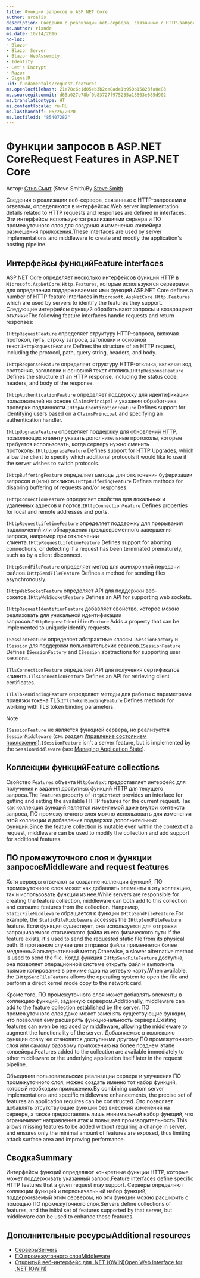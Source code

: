 ```yaml
---
title: Функции запросов в ASP.NET Core
author: ardalis
description: Сведения о реализации веб-сервера, связанные с HTTP-запросами и откликами, определяемые в интерфейсах для ASP.NET Core.
ms.author: riande
ms.date: 10/14/2016
no-loc:
- Blazor
- Blazor Server
- Blazor WebAssembly
- Identity
- Let's Encrypt
- Razor
- SignalR
uid: fundamentals/request-features
ms.openlocfilehash: 21e78c6c1d05eb3b2ce8ade1b950b15823fa0e83
ms.sourcegitcommit: d65a027e78bf0b83727f975235a18863e685d902
ms.translationtype: HT
ms.contentlocale: ru-RU
ms.lasthandoff: 06/26/2020
ms.locfileid: "85407282"
---
```

# <a name="request-features-in-aspnet-core"></a><span data-ttu-id="b992d-103">Функции запросов в ASP.NET Core</span><span class="sxs-lookup"><span data-stu-id="b992d-103">Request Features in ASP.NET Core</span></span>

<span data-ttu-id="b992d-104">Автор: [Стив Смит](https://ardalis.com/) (Steve Smith)</span><span class="sxs-lookup"><span data-stu-id="b992d-104">By [Steve Smith](https://ardalis.com/)</span></span>

<span data-ttu-id="b992d-105">Сведения о реализации веб-сервера, связанные с HTTP-запросами и ответами, определяются в интерфейсах.</span><span class="sxs-lookup"><span data-stu-id="b992d-105">Web server implementation details related to HTTP requests and responses are defined in interfaces.</span></span> <span data-ttu-id="b992d-106">Эти интерфейсы используются реализациями сервера и ПО промежуточного слоя для создания и изменения конвейера размещения приложения.</span><span class="sxs-lookup"><span data-stu-id="b992d-106">These interfaces are used by server implementations and middleware to create and modify the application's hosting pipeline.</span></span>

## <a name="feature-interfaces"></a><span data-ttu-id="b992d-107">Интерфейсы функций</span><span class="sxs-lookup"><span data-stu-id="b992d-107">Feature interfaces</span></span>

<span data-ttu-id="b992d-108">ASP.NET Core определяет несколько интерфейсов функций HTTP в `Microsoft.AspNetCore.Http.Features`, которые используются серверами для определения поддерживаемых ими функций.</span><span class="sxs-lookup"><span data-stu-id="b992d-108">ASP.NET Core defines a number of HTTP feature interfaces in `Microsoft.AspNetCore.Http.Features` which are used by servers to identify the features they support.</span></span> <span data-ttu-id="b992d-109">Следующие интерфейсы функций обрабатывают запросы и возвращают отклики:</span><span class="sxs-lookup"><span data-stu-id="b992d-109">The following feature interfaces handle requests and return responses:</span></span>

<span data-ttu-id="b992d-110">`IHttpRequestFeature` определяет структуру HTTP-запроса, включая протокол, путь, строку запроса, заголовки и основной текст.</span><span class="sxs-lookup"><span data-stu-id="b992d-110">`IHttpRequestFeature` Defines the structure of an HTTP request, including the protocol, path, query string, headers, and body.</span></span>

<span data-ttu-id="b992d-111">`IHttpResponseFeature` определяет структуру HTTP-отклика, включая код состояния, заголовки и основной текст отклика.</span><span class="sxs-lookup"><span data-stu-id="b992d-111">`IHttpResponseFeature` Defines the structure of an HTTP response, including the status code, headers, and body of the response.</span></span>

<span data-ttu-id="b992d-112">`IHttpAuthenticationFeature` определяет поддержку для идентификации пользователей на основе `ClaimsPrincipal` и указания обработчика проверки подлинности.</span><span class="sxs-lookup"><span data-stu-id="b992d-112">`IHttpAuthenticationFeature` Defines support for identifying users based on a `ClaimsPrincipal` and specifying an authentication handler.</span></span>

<span data-ttu-id="b992d-113">`IHttpUpgradeFeature` определяет поддержку для [обновлений HTTP](https://tools.ietf.org/html/rfc2616.html#section-14.42), позволяющих клиенту указать дополнительные протоколы, которые требуется использовать, когда серверу нужно сменить протоколы.</span><span class="sxs-lookup"><span data-stu-id="b992d-113">`IHttpUpgradeFeature` Defines support for [HTTP Upgrades](https://tools.ietf.org/html/rfc2616.html#section-14.42), which allow the client to specify which additional protocols it would like to use if the server wishes to switch protocols.</span></span>

<span data-ttu-id="b992d-114">`IHttpBufferingFeature` определяет методы для отключения буферизации запросов и (или) откликов.</span><span class="sxs-lookup"><span data-stu-id="b992d-114">`IHttpBufferingFeature` Defines methods for disabling buffering of requests and/or responses.</span></span>

<span data-ttu-id="b992d-115">`IHttpConnectionFeature` определяет свойства для локальных и удаленных адресов и портов.</span><span class="sxs-lookup"><span data-stu-id="b992d-115">`IHttpConnectionFeature` Defines properties for local and remote addresses and ports.</span></span>

<span data-ttu-id="b992d-116">`IHttpRequestLifetimeFeature` определяет поддержку для прерывания подключений или обнаружения преждевременного завершения запроса, например при отключении клиента.</span><span class="sxs-lookup"><span data-stu-id="b992d-116">`IHttpRequestLifetimeFeature` Defines support for aborting connections, or detecting if a request has been terminated prematurely, such as by a client disconnect.</span></span>

<span data-ttu-id="b992d-117">`IHttpSendFileFeature` определяет метод для асинхронной передачи файлов.</span><span class="sxs-lookup"><span data-stu-id="b992d-117">`IHttpSendFileFeature` Defines a method for sending files asynchronously.</span></span>

<span data-ttu-id="b992d-118">`IHttpWebSocketFeature` определяет API для поддержки веб-сокетов.</span><span class="sxs-lookup"><span data-stu-id="b992d-118">`IHttpWebSocketFeature` Defines an API for supporting web sockets.</span></span>

<span data-ttu-id="b992d-119">`IHttpRequestIdentifierFeature` добавляет свойство, которое можно реализовать для уникальной идентификации запросов.</span><span class="sxs-lookup"><span data-stu-id="b992d-119">`IHttpRequestIdentifierFeature` Adds a property that can be implemented to uniquely identify requests.</span></span>

<span data-ttu-id="b992d-120">`ISessionFeature` определяет абстрактные классы `ISessionFactory` и `ISession` для поддержки пользовательских сеансов.</span><span class="sxs-lookup"><span data-stu-id="b992d-120">`ISessionFeature` Defines `ISessionFactory` and `ISession` abstractions for supporting user sessions.</span></span>

<span data-ttu-id="b992d-121">`ITlsConnectionFeature` определяет API для получения сертификатов клиента.</span><span class="sxs-lookup"><span data-stu-id="b992d-121">`ITlsConnectionFeature` Defines an API for retrieving client certificates.</span></span>

<span data-ttu-id="b992d-122">`ITlsTokenBindingFeature` определяет методы для работы с параметрами привязки токена TLS.</span><span class="sxs-lookup"><span data-stu-id="b992d-122">`ITlsTokenBindingFeature` Defines methods for working with TLS token binding parameters.</span></span>

> [!NOTE]
> <span data-ttu-id="b992d-123">`ISessionFeature` не является функцией сервера, но реализуется `SessionMiddleware` (см. раздел [Управление состоянием приложения](app-state.md)).</span><span class="sxs-lookup"><span data-stu-id="b992d-123">`ISessionFeature` isn't a server feature, but is implemented by the `SessionMiddleware` (see [Managing Application State](app-state.md)).</span></span>

## <a name="feature-collections"></a><span data-ttu-id="b992d-124">Коллекции функций</span><span class="sxs-lookup"><span data-stu-id="b992d-124">Feature collections</span></span>

<span data-ttu-id="b992d-125">Свойство `Features` объекта `HttpContext` предоставляет интерфейс для получения и задания доступных функций HTTP для текущего запроса.</span><span class="sxs-lookup"><span data-stu-id="b992d-125">The `Features` property of `HttpContext` provides an interface for getting and setting the available HTTP features for the current request.</span></span> <span data-ttu-id="b992d-126">Так как коллекция функций является изменяемой даже внутри контекста запроса, ПО промежуточного слоя можно использовать для изменения этой коллекции и добавления поддержки дополнительных функций.</span><span class="sxs-lookup"><span data-stu-id="b992d-126">Since the feature collection is mutable even within the context of a request, middleware can be used to modify the collection and add support for additional features.</span></span>

## <a name="middleware-and-request-features"></a><span data-ttu-id="b992d-127">ПО промежуточного слоя и функции запросов</span><span class="sxs-lookup"><span data-stu-id="b992d-127">Middleware and request features</span></span>

<span data-ttu-id="b992d-128">Хотя серверы отвечают за создание коллекции функций, ПО промежуточного слоя может как добавлять элементы в эту коллекцию, так и использовать функции из нее.</span><span class="sxs-lookup"><span data-stu-id="b992d-128">While servers are responsible for creating the feature collection, middleware can both add to this collection and consume features from the collection.</span></span> <span data-ttu-id="b992d-129">Например, `StaticFileMiddleware` обращается к функции `IHttpSendFileFeature`.</span><span class="sxs-lookup"><span data-stu-id="b992d-129">For example, the `StaticFileMiddleware` accesses the `IHttpSendFileFeature` feature.</span></span> <span data-ttu-id="b992d-130">Если функция существует, она используется для отправки запрашиваемого статического файла из его физического пути.</span><span class="sxs-lookup"><span data-stu-id="b992d-130">If the feature exists, it's used to send the requested static file from its physical path.</span></span> <span data-ttu-id="b992d-131">В противном случае для отправки файла применяется более медленный альтернативный метод.</span><span class="sxs-lookup"><span data-stu-id="b992d-131">Otherwise, a slower alternative method is used to send the file.</span></span> <span data-ttu-id="b992d-132">Когда функция `IHttpSendFileFeature` доступна, она позволяет операционной системе открыть файл и выполнить прямое копирование в режиме ядра на сетевую карту.</span><span class="sxs-lookup"><span data-stu-id="b992d-132">When available, the `IHttpSendFileFeature` allows the operating system to open the file and perform a direct kernel mode copy to the network card.</span></span>

<span data-ttu-id="b992d-133">Кроме того, ПО промежуточного слоя может добавлять элементы в коллекцию функций, заданную сервером.</span><span class="sxs-lookup"><span data-stu-id="b992d-133">Additionally, middleware can add to the feature collection established by the server.</span></span> <span data-ttu-id="b992d-134">ПО промежуточного слоя даже может заменять существующие функции, что позволяет ему расширять функциональность сервера.</span><span class="sxs-lookup"><span data-stu-id="b992d-134">Existing features can even be replaced by middleware, allowing the middleware to augment the functionality of the server.</span></span> <span data-ttu-id="b992d-135">Добавляемые в коллекцию функции сразу же становятся доступными другому ПО промежуточного слоя или самому базовому приложению на более позднем этапе конвейера.</span><span class="sxs-lookup"><span data-stu-id="b992d-135">Features added to the collection are available immediately to other middleware or the underlying application itself later in the request pipeline.</span></span>

<span data-ttu-id="b992d-136">Объединив пользовательские реализации сервера и улучшения ПО промежуточного слоя, можно создать именно тот набор функций, который необходим приложению.</span><span class="sxs-lookup"><span data-stu-id="b992d-136">By combining custom server implementations and specific middleware enhancements, the precise set of features an application requires can be constructed.</span></span> <span data-ttu-id="b992d-137">Это позволяет добавлять отсутствующие функции без внесения изменений на сервере, а также предоставлять лишь минимальный набор функций, что ограничивает направления атак и повышает производительность.</span><span class="sxs-lookup"><span data-stu-id="b992d-137">This allows missing features to be added without requiring a change in server, and ensures only the minimal amount of features are exposed, thus limiting attack surface area and improving performance.</span></span>

## <a name="summary"></a><span data-ttu-id="b992d-138">Сводка</span><span class="sxs-lookup"><span data-stu-id="b992d-138">Summary</span></span>

<span data-ttu-id="b992d-139">Интерфейсы функций определяют конкретные функции HTTP, которые может поддерживать указанный запрос.</span><span class="sxs-lookup"><span data-stu-id="b992d-139">Feature interfaces define specific HTTP features that a given request may support.</span></span> <span data-ttu-id="b992d-140">Серверы определяют коллекции функций и первоначальный набор функций, поддерживаемый этим сервером, но эти функции можно расширить с помощью ПО промежуточного слоя.</span><span class="sxs-lookup"><span data-stu-id="b992d-140">Servers define collections of features, and the initial set of features supported by that server, but middleware can be used to enhance these features.</span></span>

## <a name="additional-resources"></a><span data-ttu-id="b992d-141">Дополнительные ресурсы</span><span class="sxs-lookup"><span data-stu-id="b992d-141">Additional resources</span></span>

* [<span data-ttu-id="b992d-142">Серверы</span><span class="sxs-lookup"><span data-stu-id="b992d-142">Servers</span></span>](xref:fundamentals/servers/index)
* [<span data-ttu-id="b992d-143">ПО промежуточного слоя</span><span class="sxs-lookup"><span data-stu-id="b992d-143">Middleware</span></span>](xref:fundamentals/middleware/index)
* [<span data-ttu-id="b992d-144">Открытый веб-интерфейс для .NET (OWIN)</span><span class="sxs-lookup"><span data-stu-id="b992d-144">Open Web Interface for .NET (OWIN)</span></span>](xref:fundamentals/owin)
